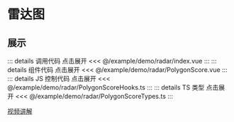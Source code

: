 # 雷达图

## 展示

<script setup>
import demo from "./index.vue"
</script>

<demo></demo>

::: details 调用代码 点击展开
<<< @/example/demo/radar/index.vue
:::
::: details 组件代码 点击展开
<<< @/example/demo/radar/PolygonScore.vue
:::
::: details JS 控制代码 点击展开
<<< @/example/demo/radar/PolygonScoreHooks.ts
:::
::: details TS 类型 点击展开
<<< @/example/demo/radar/PolygonScoreTypes.ts
:::

[视频讲解](https://www.douyin.com/search/渡一Web前端学习频道_封装多边形组件)
